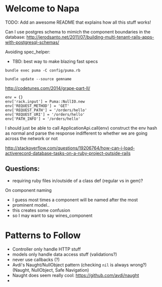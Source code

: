 # Welcome to Napa

TODO: Add an awesome README that explains how all this stuff works!

Can I use postgres schema to mimich the component boundaries in the database:
http://jerodsanto.net/2011/07/building-multi-tenant-rails-apps-with-postgresql-schemas/

Avoiding spec_helper:
- TBD: best way to make blazing fast specs

`bundle exec puma -C config/puma.rb`

`bundle update --source gemname`

http://codetunes.com/2014/grape-part-II/

```
env = {}
env['rack.input'] = Puma::NullIO.new
env['REQUEST_METHOD'] = 'GET'
env['REQUEST_PATH'] = '/orders/hello'
env['REQUEST_URI'] = '/orders/hello'
env['PATH_INFO'] = '/orders/hello'

```

I should just be able to call ApplicationApi.call(env)
construct the env hash as normal
and parse the response indifferent to whether we are going
across the network or not


http://stackoverflow.com/questions/19206764/how-can-i-load-activerecord-database-tasks-on-a-ruby-project-outside-rails


## Questions:

- requiring ruby files in/outside of a class def (regular vs in gem)?

On component naming
- I guess most times a component will be named after the most
- prominent model..
- this creates some confusion
- so I may want to say wines_component


# Patterns to Follow

- Controller only handle HTTP stuff
- models only handle data access stuff (validations?)
- never use callbacks (?)
- Avdi's Naught/NullObject pattern (checking `nil` is always wrong?) (Naught, NullObject, Safe Navigation)
- Naught does seem really cool: https://github.com/avdi/naught
-
